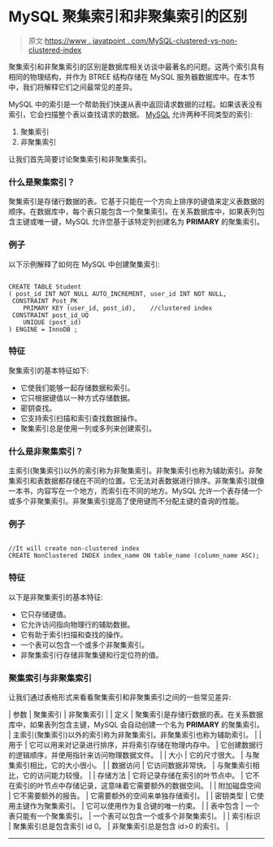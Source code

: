 # MySQL 聚集索引和非聚集索引的区别

> 原文:[https://www . javatpoint . com/MySQL-clustered-vs-non-clustered-index](https://www.javatpoint.com/mysql-clustered-vs-non-clustered-index)

聚集索引和非聚集索引的区别是数据库相关访谈中最著名的问题。这两个索引具有相同的物理结构，并作为 BTREE 结构存储在 MySQL 服务器数据库中。在本节中，我们将解释它们之间最常见的差异。

MySQL 中的索引是一个帮助我们快速从表中返回请求数据的过程。如果该表没有索引，它会扫描整个表以查找请求的数据。 [MySQL](https://www.javatpoint.com/mysql-tutorial) 允许两种不同类型的索引:

1.  聚集索引
2.  非聚集索引

让我们首先简要讨论聚集索引和非聚集索引。

### 什么是聚集索引？

聚集索引是存储行数据的表。它基于只能在一个方向上排序的键值来定义表数据的顺序。在数据库中，每个表只能包含一个聚集索引。在关系数据库中，如果表列包含主键或唯一键，MySQL 允许您基于该特定列创建名为 **PRIMARY** 的聚集索引。

### 例子

以下示例解释了如何在 MySQL 中创建聚集索引:

```

CREATE TABLE Student
( post_id INT NOT NULL AUTO_INCREMENT, user_id INT NOT NULL,
 CONSTRAINT Post_PK
    PRIMARY KEY (user_id, post_id),    //clustered index
 CONSTRAINT post_id_UQ
    UNIQUE (post_id)             
) ENGINE = InnoDB ;

```

### 特征

聚集索引的基本特征如下:

*   它使我们能够一起存储数据和索引。
*   它只根据键值以一种方式存储数据。
*   密钥查找。
*   它支持索引扫描和索引查找数据操作。
*   聚集索引总是使用一列或多列来创建索引。

### 什么是非聚集索引？

主索引(聚集索引)以外的索引称为非聚集索引。非聚集索引也称为辅助索引。非聚集索引和表数据都存储在不同的位置。它无法对表数据进行排序。非聚集索引就像一本书，内容写在一个地方，而索引在不同的地方。MySQL 允许一个表存储一个或多个非聚集索引。非聚集索引提高了使用键而不分配主键的查询的性能。

### 例子

```

//It will create non-clustered index
CREATE NonClustered INDEX index_name ON table_name (column_name ASC);

```

### 特征

以下是非聚集索引的基本特征:

*   它只存储键值。
*   它允许访问指向物理行的辅助数据。
*   它有助于索引扫描和查找的操作。
*   一个表可以包含一个或多个非聚集索引。
*   非聚集索引行存储非聚集键和行定位符的值。

### 聚集索引与非聚集索引

让我们通过表格形式来看看聚集索引和非聚集索引之间的一些常见差异:

| 参数 | 聚集索引 | 非聚集索引 |
| 定义 | 聚集索引是存储行数据的表。在关系数据库中，如果表列包含主键，MySQL 会自动创建一个名为 **PRIMARY** 的聚集索引。 | 主索引(聚集索引)以外的索引称为非聚集索引。非聚集索引也称为辅助索引。 |
| 用于 | 它可以用来对记录进行排序，并将索引存储在物理内存中。 | 它创建数据行的逻辑顺序，并使用指针来访问物理数据文件。 |
| 大小 | 它的尺寸很大。 | 与聚集索引相比，它的大小很小。 |
| 数据访问 | 它访问数据非常快。 | 与聚集索引相比，它的访问能力较慢。 |
| 存储方法 | 它将记录存储在索引的叶节点中。 | 它不在索引的叶节点中存储记录，这意味着它需要额外的数据空间。 |
| 附加磁盘空间 | 它不需要额外的报告。 | 它需要额外的空间来单独存储索引。 |
| 密钥类型 | 它使用主键作为聚集索引。 | 它可以使用作为复合键的唯一约束。 |
| 表中包含 | 一个表只能有一个聚集索引。 | 一个表可以包含一个或多个非聚集索引。 |
| 索引标识 | 聚集索引总是包含索引 id 0。 | 非聚集索引总是包含 id>0 的索引。 |

* * *